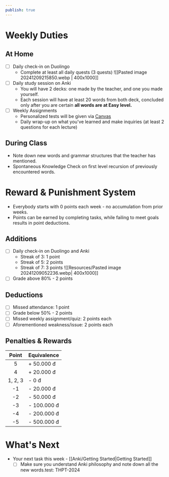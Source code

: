 ```yaml
---
publish: true
---
```


# Weekly Duties
## At Home

- [ ] Daily check-in on Duolingo
	- Complete at least all daily quests (3 quests)
	![[Pasted image 20241209215850.webp | 400x1000]]
- [ ] Daily study session on Anki 
	- You will have 2 decks: one made by the teacher, and one you made yourself.
	- Each session will have at least 20 words from both deck, concluded only after you are certain **all words are at Easy level.**
- [ ] Weekly Assignments
	- Personalized tests will be given via [Canvas](https://canvas.instructure.com/login/canvas)
	- Daily wrap-up on what you've learned and make inquiries (at least 2 questions for each lecture)

## During Class
- Note down new words and grammar structures that the teacher has mentioned.
- Spontaneous Knowledge Check on first level recursion of previously encountered words.

# Reward & Punishment System

- Everybody starts with 0 points each week - no accumulation from prior weeks.
- Points can be earned by completing tasks, while failing to meet goals results in point deductions.

## Additions
- [ ] Daily check-in on Duolingo and Anki
	- Streak of 3: 1 point
	- Streak of 5: 2 points 
	- Streak of 7: 3 points
		![[Resources/Pasted image 20241209052236.webp| 400x1000]]
- [ ] Grade above 80% - 2 points
## Deductions
- [ ] Missed attendance: 1 point
- [ ] Grade below 50% - 2 points
- [ ] Missed weekly assignment/quiz: 2 points each
- [ ] Aforementioned weakness/issue: 2 points each

## Penalties & Rewards

| **Point** | **Equivalence** |
| :-------: | --------------- |
|     5     | + 50.000 đ      |
|     4     | + 20.000 đ      |
|  1, 2, 3  | - 0 đ           |
|    -1     | - 20.000 đ      |
|    -2     | - 50.000 đ      |
|    -3     | - 100.000 đ     |
|    -4     | - 200.000 đ     |
|    -5     | - 500.000 đ     |

# What's Next

- Your next task this week - [[Anki/Getting Started|Getting Started]]
	- [ ] Make sure you understand Anki philosophy and note down all the new words.test: THPT-2024
